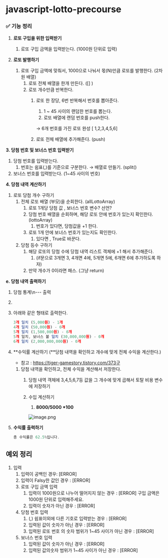 # javascript-lotto-precourse

### ✅ 기능 정리

1. **로또 구입을 위한 입력받기**

   1. 로또 구입 금액을 입력받는다. (1000원 단위로 입력)

1. **로또 발행하기**
   1. 로또 구입 금액에 맞춰서, 1000으로 나눠서 몫(N)만큼 로또를 발행한다. (2차원 배열)
      1. 로또 전체 배열을 한개 만든다. ([] )
      2. 로또 개수만큼 반복한다.
         1. 로또 한 장당, 6번 반복해서 번호를 뽑아준다.

            1. 1 ~ 45 사이의 랜덤한 번호를 뽑는다.
            2. 로또 배열에 랜덤 번호를 push한다.

            → 6개 번호를 가진 로또 완성 [ 1,2,3,4,5,6]

         2. 로또 전체 배열에 추가해준다. (push)

**3. 당첨 번호 및 보너스 번호 입력받기**

1. 당첨 번호를 입력받는다.
   1. 번호는 쉼표(,)를 기준으로 구분한다. → 배열로 만들기. (split()
2. 보너스 번호를 입력받는다. (1~45 사이의 번호)

**4. 당첨 내역 계산하기**

1. 로또 당첨 개수 구하기
   1. 전체 로또 배열 (부모)을 순회한다. (allLottoArray)
      1. 로또 1개당 당첨 값 , 보너스 번호 변수? 선언?
      2. 당첨 번호 배열을 순회하며, 해당 로또 안에 번호가 있는지 확인한다. (lottoArray)
         1. 번호가 있다면, 당첨값을 +1 한다.
      3. 로또 1개 안에 보너스 번호가 있는지도 확인한다.
         1. 있다면 , True로 바꾼다.
   2. 당첨 등수 구하기
      1. 해당 로또의 당첨 수에 당첨 내역 리스트 객체에 +1 해서 추가해준다.
         1. (if문으로 3개면 3, 4개면 4에, 5개면 5에, 6개면 6에 추가하도록 하자)
      2. 만약 개수가 0이라면 패스. (그냥 return)

**e. 당첨 내역 출력하기**

1. 당첨 통계\n--- 출력
2.
3. 아래와 같은 형태로 출력한다.

   ```jsx
   3개 일치 (5,000원) - 1개
   4개 일치 (50,000원) - 0개
   5개 일치 (1,500,000원) - 0개
   5개 일치, 보너스 볼 일치 (30,000,000원) - 0개
   6개 일치 (2,000,000,000원) - 0개
   ```

4. **수익률 계산하기 (**당첨 내역을 확인하고 개수에 맞게 전체 수익을 계산한다.)
   - 참고 : https://tiger-gamestory.tistory.com/373구
   1. 당첨 내역을 확인하고, 전체 수익을 계산해서 저장한다.
      1. 당첨 내역 객체에 3,4,5,6,7등 값을 그 개수에 맞게 곱해서 토탈 비용 변수에 저장하기
      2. 수입 계산하기

         1. **8000/5000 \*100**

         ![image.png](https://prod-files-secure.s3.us-west-2.amazonaws.com/aafcde50-e80f-48fb-92b5-14300c82804d/95245965-18a1-48ed-b11a-f3d3e50674d7/image.png)
5. **수익률 출력하기**

   ```jsx
   총 수익률은 62.5%입니다.
   ```

## 예외 정리

1. 입력
   1. 입력이 공백인 경우: [ERROR]
   2. 입력이 Falsy한 값인 경우 : [ERROR]
   3. 로또 구입 금액 입력
      1. 입력이 1000원으로 나누어 떨어지지 않는 경우 : [ERROR] 구입 금액은 1000원 단위로 입력해주세요.
      2. 입력이 숫자가 아닌 경우 : [ERROR]
   4. 당첨 번호 입력
      1. (,) 쉼표이외에 다른 기호로 입력받는 경우 : [ERROR]
      2. 입력된 값이 숫자가 아닌 경우 : [ERROR]
      3. 입력된 로또 번호 의 숫자 범위가 1~45 사이가 아닌 경우 : [ERROR]
   5. 보너스 번호 입력
      1. 입력된 값이 숫자가 아닌 경우 : [ERROR]
      2. 입력된 값의숫자 범위가 1~45 사이가 아닌 경우 : [ERROR]
